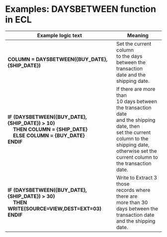 
# Examples: DAYSBETWEEN function in ECL 

|Example logic text|Meaning|
|------------------|-------|
|**COLUMN = DAYSBETWEEN({BUY_DATE},{SHIP_DATE})**|Set the current column<BR>to the days between the transaction<BR>date and the shipping date.|
|**IF (DAYSBETWEEN({BUY_DATE},{SHIP_DATE}) > 10)<BR>&nbsp;&nbsp;&nbsp;&nbsp;THEN COLUMN = {SHIP_DATE}<BR>&nbsp;&nbsp;&nbsp;&nbsp;ELSE COLUMN = {BUY_DATE}<BR>ENDIF**|If there are more than<BR>10 days between the transaction date<BR> and the shipping date, then<BR>set the current column to the<BR>shipping date, otherwise set the<BR>current column to the transaction date.|
|**IF (DAYSBETWEEN({BUY_DATE},{SHIP_DATE}) > 30)<BR>&nbsp;&nbsp;&nbsp;&nbsp;THEN WRITE(SOURCE=VIEW,DEST=EXT=03)<BR>ENDIF**|Write to Extract 3 those<BR> records where there are<BR> more than 30 days between the<BR>transaction date and the shipping date.|
  